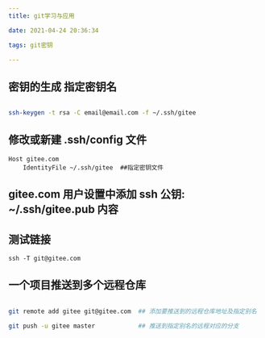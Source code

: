 ```yaml
---
title: git学习与应用

date: 2021-04-24 20:36:34

tags: git密钥

---
```


密钥的生成  指定密钥名
---------------------

```bash

ssh-keygen -t rsa -C email@email.com -f ~/.ssh/gitee

```
修改或新建 .ssh/config  文件
---------------------------

```
Host gitee.com
    IdentityFile ~/.ssh/gitee  ##指定密钥文件

```
gitee.com 用户设置中添加 ssh 公钥:  ~/.ssh/gitee.pub 内容
--------------------------------------------------------
测试链接
--------
``` 
ssh -T git@gitee.com

```
 一个项目推送到多个远程仓库
-------------------------
```bash

git remote add gitee git@gitee.com  ## 添加要推送到的远程仓库地址及指定别名

git push -u gitee master            ## 推送到指定别名的远程对应的分支

```
  
    
     






















     